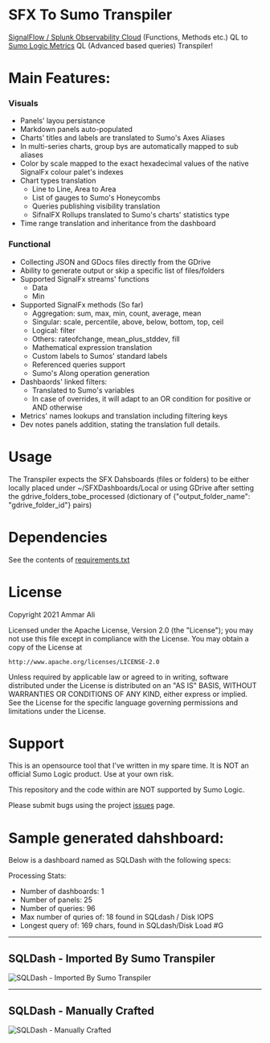 SFX To Sumo Transpiler
=========================
[SignalFlow / Splunk Observability Cloud](https://dev.splunk.com/observability/docs/signalflow/) (Functions, Methods etc.) QL to [Sumo Logic Metrics](https://help.sumologic.com/Metrics/Metric-Queries-and-Alerts/07Metrics_Operators) QL (Advanced based queries) Transpiler!

Main Features:
===============

### Visuals
- Panels' layou persistance
- Markdown panels auto-populated 
- Charts' titles and labels are translated to Sumo's Axes Aliases
- In multi-series charts, group bys are automatically mapped to sub aliases
- Color by scale mapped to the exact hexadecimal values of the native SignalFx colour palet's indexes
- Chart types translation
    - Line to Line, Area to Area
    - List of gauges to Sumo's Honeycombs
    - Queries publishing visibility translation
    - SifnalFX Rollups translated to Sumo's charts' statistics type
- Time range translation and inheritance from the dashboard

### Functional
- Collecting JSON and GDocs files directly from the GDrive
- Ability to generate output or skip a specific list of files/folders 
- Supported SignalFx streams' functions
    - Data
    - Min
- Supported SignalFx     methods (So far)
    - Aggregation: sum, max, min, count, average, mean
    - Singular: scale, percentile, above, below, bottom, top, ceil
    - Logical: filter
    - Others: rateofchange, mean_plus_stddev, fill
    - Mathematical expression translation
    - Custom labels to Sumos' standard labels
    - Referenced queries support
    - Sumo's Along operation generation
- Dashbaords' linked filters:
    -  Translated to Sumo's variables
    - In case of overrides, it will adapt to an OR condition for positive or AND otherwise
- Metrics' names lookups and translation including filtering keys
- Dev notes panels addition, stating the translation full details.

Usage
=====
The Transpiler expects the SFX Dahsboards (files or folders) to be either locally placed under ~/SFXDashboards/Local or using GDrive after setting the gdrive_folders_tobe_processed (dictionary of {"output_folder_name": "gdrive_folder_id"} pairs)

Dependencies
===============

See the contents of [requirements.txt](requirements.txt)

License
==========

Copyright 2021 Ammar Ali

Licensed under the Apache License, Version 2.0 (the "License");
you may not use this file except in compliance with the License.
You may obtain a copy of the License at

    http://www.apache.org/licenses/LICENSE-2.0

Unless required by applicable law or agreed to in writing, software
distributed under the License is distributed on an "AS IS" BASIS,
WITHOUT WARRANTIES OR CONDITIONS OF ANY KIND, either express or implied.
See the License for the specific language governing permissions and
limitations under the License.


Support
==========

This is an opensource tool that I've written in my spare time. It is NOT an official Sumo Logic product. Use at your
own risk. 

This repository and the code within are NOT supported by Sumo Logic.

Please submit bugs using the project [issues](https://github.com/SumoLogic-Labs/contents-migration-tools/issues) page. 

Sample generated dahshboard:
==============================
Below is a dashboard named as SQLDash with the following specs:

Processing Stats:
- Number of dashboards: 1
- Number of panels: 25
- Number of queries: 96
- Max number of quries of: 18 found in SQLdash / Disk IOPS
- Longest query of: 169 chars, found in SQLdash/Disk Load \#G

---

SQLDash - Imported By Sumo Transpiler
---------------------------------------
![SQLDash - Imported By Sumo Transpiler](Media/SQLdash%20%20-%20Imported%20By%20Sumo%20Transpiler.png)


---

SQLDash - Manually Crafted
---------------------------------------
![SQLDash - Manually Crafted](Media/SQLdash.png)
